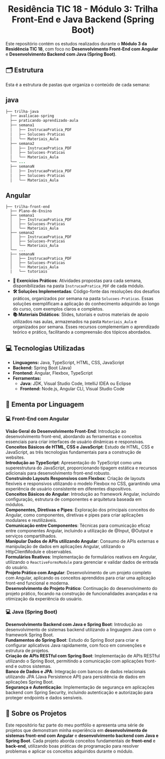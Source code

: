 <h1 align="center">Residência TIC 18 - Módulo 3: Trilha Front-End e Java Backend (Spring Boot)</h1>

Este repositório contém os estudos realizados durante o **Módulo 3 da Residência TIC 18**, com foco no **Desenvolvimento Front-End com Angular** e **Desenvolvimento Backend com Java (Spring Boot)**.

## 🗂️ Estrutura  

Esta é a estrutura de pastas que organiza o conteúdo de cada semana:

## java

```java
├── trilha-java
  ├── avaliacao-spring
  ├── praticando-aprendizado-aula
  ├── semana1
  │   ├── InstrucaoPratica_PDF
  │   ├── Solucoes-Praticas
  │   └── Materiais_Aula
  ├── semana2
  │   ├── InstrucaoPratica_PDF
  │   ├── Solucoes-Praticas
  │   └── Materiais_Aula
  └── ...
  ├── semanaN
  │   ├── InstrucaoPratica_PDF
  │   ├── Solucoes-Praticas
  │   └── Materiais_Aula
```

## Angular

```angular
├── trilha-front-end
  ├── Plano-de-Ensino
  ├── semana1
  │   ├── InstrucaoPratica_PDF
  │   ├── Solucoes-Praticas
  │   └── Materiais_Aula
  ├── semana2
  │   ├── InstrucaoPratica_PDF
  │   ├── Solucoes-Praticas
  │   └── Materiais_Aula
  └── ...
  ├── semanaN
  │   ├── InstrucaoPratica_PDF
  │   ├── Solucoes-Praticas
  │   └── Materiais_Aula
  |   └── tutoriais
```

- **📖 Exercícios Práticos**: Atividades propostas para cada semana, disponibilizadas na pasta `InstrucaoPratica_PDF` de cada módulo.
- **🛠️ Soluções Implementadas**: Código-fonte das resoluções dos desafios práticos, organizados por semana na pasta `Solucoes-Praticas`. Essas soluções exemplificam a aplicação do conhecimento adquirido ao longo do curso, com exemplos claros e completos.
- **📚 Materiais Didáticos**: Slides, tutoriais e outros materiais de apoio utilizados nas aulas, armazenados na pasta `Materiais_Aula` e organizados por semana. Esses recursos complementam o aprendizado teórico e prático, facilitando a compreensão dos tópicos abordados.

## 💻 Tecnologias Utilizadas  

- **Linguagens:** Java, TypeScript, HTML, CSS, JavaScript  
- **Backend:** Spring Boot (Java)  
- **Frontend:** Angular, Flexbox, TypeScript  
- **Ferramentas:**
  - **Java:** JDK, Visual Studio Code, IntelliJ IDEA ou Eclipse
  - **Frontend:** Node.js, Angular CLI, Visual Studio Code

## 📝 Ementa por Linguagem

### 💻 **Front-End com Angular**  

**Visão Geral do Desenvolvimento Front-End**: Introdução ao desenvolvimento front-end, abordando as ferramentas e conceitos essenciais para criar interfaces de usuário dinâmicas e responsivas.  
**Conceitos Básicos de HTML, CSS e JavaScript**: Estudo de HTML, CSS e JavaScript, as três tecnologias fundamentais para a construção de websites.  
**Introdução ao TypeScript**: Apresentação do TypeScript como uma superestrutura do JavaScript, proporcionando tipagem estática e recursos adicionais para desenvolvimento front-end robusto.  
**Construindo Layouts Responsivos com Flexbox**: Criação de layouts flexíveis e responsivos utilizando o modelo Flexbox no CSS, garantindo uma experiência de usuário consistente em diferentes dispositivos.  
**Conceitos Básicos do Angular**: Introdução ao framework Angular, incluindo configuração, estrutura de componentes e arquitetura baseada em módulos.  
**Componentes, Diretivas e Pipes**: Exploração dos principais conceitos do Angular, como componentes, diretivas e pipes para criar aplicações modulares e reutilizáveis.  
**Comunicação entre Componentes**: Técnicas para comunicação eficaz entre componentes Angular, incluindo a utilização de @Input, @Output e serviços compartilhados.  
**Manipular Dados de APIs utilizando Angular**: Consumo de APIs externas e manipulação de dados em aplicações Angular, utilizando o HttpClientModule e observables.  
**Formulários Reativos**: Implementação de formulários reativos em Angular, utilizando o `ReactiveFormsModule` para gerenciar e validar dados de entrada do usuário.  
**Projeto Prático com Angular**: Desenvolvimento de um projeto completo com Angular, aplicando os conceitos aprendidos para criar uma aplicação front-end funcional e moderna.  
**Desenvolvimento do Projeto Prático**: Continuação do desenvolvimento do projeto prático, focando na construção de funcionalidades avançadas e na otimização da experiência do usuário.

### 💻 **Java (Spring Boot)**  

**Desenvolvimento Backend com Java e Spring Boot**: Introdução ao desenvolvimento de sistemas backend utilizando a linguagem Java com o framework Spring Boot.  
**Fundamentos do Spring Boot**: Estudo do Spring Boot para criar e configurar aplicativos Java rapidamente, com foco em convenções e estrutura de projetos.  
**Criação de APIs RESTful com Spring Boot**: Implementação de APIs RESTful utilizando o Spring Boot, permitindo a comunicação com aplicações front-end e outros sistemas.  
**Banco de Dados e JPA**: Integração com bancos de dados relacionais utilizando JPA (Java Persistence API) para persistência de dados em aplicações Spring Boot.  
**Segurança e Autenticação**: Implementação de segurança em aplicações backend com Spring Security, incluindo autenticação e autorização para proteger endpoints e dados sensíveis.

## 📢 Sobre os Projetos  

Este repositório faz parte do meu portfólio e apresenta uma série de projetos que demonstram minha experiência em **desenvolvimento de sistemas front-end com Angular** e **desenvolvimento backend com Java e Spring Boot**. Cada projeto aborda conceitos fundamentais de **front-end** e **back-end**, utilizando boas práticas de programação para resolver problemas e aplicar os conceitos adquiridos durante o módulo.
